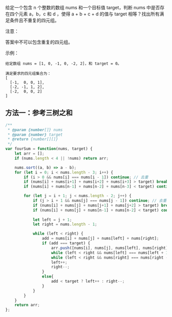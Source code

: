给定一个包含 n 个整数的数组 nums 和一个目标值 target，判断 nums 中是否存在四个元素 a，b，c 和 d ，使得 a + b + c + d 的值与 target 相等？找出所有满足条件且不重复的四元组。

注意：

答案中不可以包含重复的四元组。

示例：

    给定数组 nums = [1, 0, -1, 0, -2, 2]，和 target = 0。

    满足要求的四元组集合为：
    [
      [-1,  0, 0, 1],
      [-2, -1, 1, 2],
      [-2,  0, 0, 2]
    ]

## 方法一：参考三树之和

```javascript
/**
 * @param {number[]} nums
 * @param {number} target
 * @return {number[][]}
 */
var fourSum = function(nums, target) {
    let arr = [];
    if (nums.length < 4 || !nums) return arr;

    nums.sort((a, b) => a - b);
    for (let i = 0; i < nums.length - 3; i++) {
        if (i > 0 && nums[i] === nums[i - 1]) continue; // 去重
        if (nums[i] + nums[i+1] + nums[i+2] + nums[i+3] > target) break; // 减少不必要的循环
        if (nums[i] + nums[n-1] + nums[n-2] + nums[n-3] < target) continue;

        for (let j = i + 1; j < nums.length - 2; j++) {
            if (j > i + 1 && nums[j] === nums[j - 1]) continue; // 去重
            if (nums[i] + nums[j] + nums[j+1] + nums[j+2] > target) break; // 减少不必要的循环
            if (nums[i] + nums[j] + nums[n-1] + nums[n-2] < target) continue;
            
            let left = j + 1;
            let right = nums.length - 1;

            while (left < right) {
                add = nums[i] + nums[j] + nums[left] + nums[right];
                if (add === target) {
                    arr.push([nums[i], nums[j], nums[left], nums[right]]);
                    while (left < right && nums[left] === nums[left + 1]) left++;
                    while (left < right && nums[right] === nums[right - 1]) right--;
                    left++;
                    right--;
                } 
                else{
                    add < target ? left++ : right--;
                }
            }
        }
    }
    return arr;
};
```